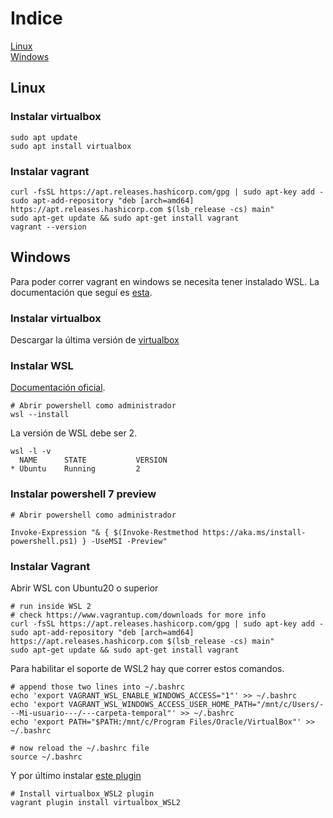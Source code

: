 # Indice  
[Linux](#linux)  
[Windows](#windows)

## Linux

### Instalar virtualbox

```
sudo apt update
sudo apt install virtualbox
```

### Instalar vagrant

```
curl -fsSL https://apt.releases.hashicorp.com/gpg | sudo apt-key add -
sudo apt-add-repository "deb [arch=amd64] https://apt.releases.hashicorp.com $(lsb_release -cs) main"
sudo apt-get update && sudo apt-get install vagrant
vagrant --version
```
## Windows

Para poder correr vagrant en windows se necesita tener instalado WSL. La documentación que seguí es [esta](https://blog.thenets.org/how-to-run-vagrant-on-wsl-2/).

### Instalar virtualbox

 Descargar la última versión de [virtualbox](https://virtualbox.org/wiki/Downloads)

### Instalar WSL

[Documentación oficial](https://docs.microsoft.com/es-es/windows/wsl/install).

```
# Abrir powershell como administrador
wsl --install
```
La versión de WSL debe ser 2.
```
wsl -l -v
  NAME      STATE           VERSION
* Ubuntu    Running         2
```

### Instalar powershell 7 preview

```
# Abrir powershell como administrador

Invoke-Expression "& { $(Invoke-Restmethod https://aka.ms/install-powershell.ps1) } -UseMSI -Preview"
```

### Instalar Vagrant

Abrir WSL con Ubuntu20 o superior

```
# run inside WSL 2
# check https://www.vagrantup.com/downloads for more info
curl -fsSL https://apt.releases.hashicorp.com/gpg | sudo apt-key add -
sudo apt-add-repository "deb [arch=amd64] https://apt.releases.hashicorp.com $(lsb_release -cs) main"
sudo apt-get update && sudo apt-get install vagrant
```

Para habilitar el soporte de WSL2 hay que correr estos comandos.

```
# append those two lines into ~/.bashrc
echo 'export VAGRANT_WSL_ENABLE_WINDOWS_ACCESS="1"' >> ~/.bashrc
echo 'export VAGRANT_WSL_WINDOWS_ACCESS_USER_HOME_PATH="/mnt/c/Users/---Mi-usuario---/---carpeta-temporal"' >> ~/.bashrc
echo 'export PATH="$PATH:/mnt/c/Program Files/Oracle/VirtualBox"' >> ~/.bashrc

# now reload the ~/.bashrc file
source ~/.bashrc
```

Y por último instalar [este plugin](https://github.com/Karandash8/virtualbox_WSL2)

```
# Install virtualbox_WSL2 plugin
vagrant plugin install virtualbox_WSL2
```